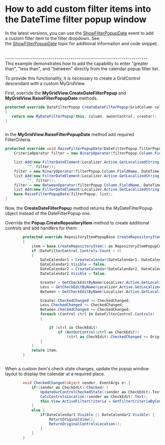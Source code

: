 # How to add custom filter items into the DateTime filter popup window 


<p>In the latest versions, you can use the <a href="https://documentation.devexpress.com/WindowsForms/DevExpressXtraGridViewsBaseColumnView_ShowFilterPopupDatetopic.aspx">ShowFilterPopupDate</a> event to add a custom filter item to the filter dropdown. See the <a href="https://documentation.devexpress.com/WindowsForms/DevExpressXtraGridViewsBaseColumnView_ShowFilterPopupDatetopic.aspx">ShowFilterPopupDate</a> topic for additional information and code snippet.</p>
<p><br>------------------------------------------------------------------------<br>This example demonstrates how to add the capability to enter "greater than", "less than", and "between" directly from the calendar popup filter list.</p>
<p>To provide this functionality, it is necessary to create a GridControl descendant with a custom MyGridView.</p>
<p>First, override the <strong>MyGridView.CreateDateFilterPopup</strong> and<strong> MyGridView.RaiseFilterPopupDate</strong> methods.</p>


```cs
protected override DateFilterPopup CreateDateFilterPopup(GridColumn column, System.Windows.Forms.Control ownerControl, object creator)
{
   return new MyDateFilterPopup(this, column, ownerControl, creator);
}



```


<p>In the <strong>MyGridView.RaiseFilterPopupDate</strong> method add required FilterCriteria.</p>


```cs
protected override void RaiseFilterPopupDate(DateFilterPopup filterPopup, List<FilterDateElement> list) {
    CriteriaOperator filter = new BinaryOperator(filterPopup.Column.FieldName, DateTime.Today, BinaryOperatorType.Greater);

    list.Add(new FilterDateElement(Localizer.Active.GetLocalizedString(StringId.FilterClauseGreater)
        , "", filter));
    filter = new BinaryOperator(filterPopup.Column.FieldName, DateTime.Today, BinaryOperatorType.Less);
    list.Add(new FilterDateElement(Localizer.Active.GetLocalizedString(StringId.FilterClauseLess)
        , "", filter));
    filter = new BetweenOperator(filterPopup.Column.FieldName, DateTime.Today, DateTime.Today);
    list.Add(new FilterDateElement(Localizer.Active.GetLocalizedString(StringId.FilterClauseBetween), "", filter));
    base.RaiseFilterPopupDate(filterPopup, list);
}
```


<p>Now, the <strong>CreateDateFilterPopu</strong>p method returns the MyDateFilterPopup object instead of the DateFilterPopup one.</p>
<p>Override the<strong> Popup.CreateRepositoryItem</strong> method to create additional controls and add handlers for them:</p>


```cs
        protected override RepositoryItemPopupBase CreateRepositoryItem()
        {
            item = base.CreateRepositoryItem() as RepositoryItemPopupContainerEdit;
            if (DateFilterControl.Controls.Count > 0)
            {
                DateCalendar1 = CreateCalendar(DateCalendar1, DateCalendar.SelectionStart, DateCalendar.Top, DateCalendar.Left);
                DateCalendar1.Visible = false;
                DateCalendar2 = CreateCalendar(DateCalendar2, DateCalendar.SelectionStart, DateCalendar1.Top, DateCalendar.Left + DateCalendar1.Width);
                DateCalendar2.Visible = false;

                Greater = GetCheckEditByName(Localizer.Active.GetLocalizedString(StringId.FilterClauseGreater));
                Less = GetCheckEditByName(Localizer.Active.GetLocalizedString(StringId.FilterClauseLess));
                Between = GetCheckEditByName(Localizer.Active.GetLocalizedString(StringId.FilterClauseBetween));

                Greater.CheckedChanged += CheckedChanged;
                Less.CheckedChanged += CheckedChanged;
                Between.CheckedChanged += CheckedChanged;
                foreach (Control ctrl in DateFilterControl.Controls)
                {

                    if (ctrl is CheckEdit)
                        if (NotOurControl(ctrl as CheckEdit))
                            (ctrl as CheckEdit).CheckedChanged += OriginalDateFilterPopup_CheckedChanged;
                }
            }
            return item;
        }



```


<p>When a custom item's check state changes, update the popup window layout to display the calendar at a required place.</p>


```cs
        void CheckedChanged(object sender, EventArgs e) {
            if((sender as CheckEdit).Checked) {
                UpdateOurControlCheckedState((sender as CheckEdit).Text);
                CalcControlsLocation((sender as CheckEdit).Text);
                this.View.ActiveFilterCriteria = GetFilterCriteriaByControlState();
            }
            else {
                if(DateCalendar1.Visible || DateCalendar2.Visible) {
                    ReturnOriginalView();
                    ReturnOriginalControlsLocation();
                }
            }
        }
```


<p> </p>

<br/>


